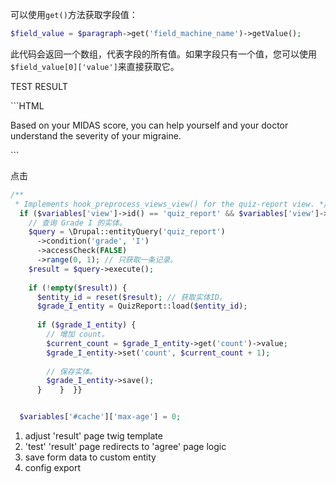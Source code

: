 可以使用`get()`方法获取字段值：

```php
$field_value = $paragraph->get('field_machine_name')->getValue();
```

此代码会返回一个数组，代表字段的所有值。如果字段只有一个值，您可以使用`$field_value[0]['value']`来直接获取它。


<div class="result-title">
    <p>
        TEST RESULT
    </p>
</div>
```HTML
<div class="result-description">
    <p>
        Based on your MIDAS score, you can help yourself and your doctor understand the severity of your migraine.
    </p>
</div>
```


点击

```php
/**  
 * Implements hook_preprocess_views_view() for the quiz-report view. */function pfrpsg_assess_my_condition_preprocess_views_view(array &$variables) {  
  if ($variables['view']->id() == 'quiz_report' && $variables['view']->current_display == 'page_1') {  
    // 查询 Grade I 的实体。  
    $query = \Drupal::entityQuery('quiz_report')  
      ->condition('grade', 'I')  
      ->accessCheck(FALSE)  
      ->range(0, 1); // 只获取一条记录。  
    $result = $query->execute();  
  
    if (!empty($result)) {  
      $entity_id = reset($result); // 获取实体ID。  
      $grade_I_entity = QuizReport::load($entity_id);  
  
      if ($grade_I_entity) {  
        // 增加 count。  
        $current_count = $grade_I_entity->get('count')->value;  
        $grade_I_entity->set('count', $current_count + 1);  
  
        // 保存实体。  
        $grade_I_entity->save();  
      }    }  }}


  $variables['#cache']['max-age'] = 0;
```

1. adjust 'result' page twig template
2. 'test' 'result' page redirects to 'agree' page logic  
3. save form data to custom entity
4. config export